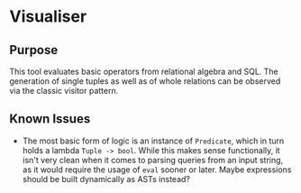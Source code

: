 # Visualiser
## Purpose
This tool evaluates basic operators from relational algebra and SQL.
The generation of single tuples as well as of whole relations can be observed via the classic visitor pattern.


## Known Issues
- The most basic form of logic is an instance of `Predicate`, which in turn holds a lambda `Tuple -> bool`. While this makes sense functionally, it isn't very clean when it comes to parsing queries from an input string, as it would require the usage of `eval` sooner or later. Maybe expressions should be built dynamically as ASTs instead?
